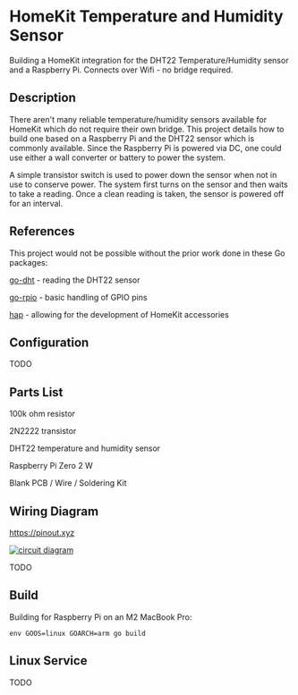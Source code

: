# HomeKit Temperature and Humidity Sensor
Building a HomeKit integration for the DHT22 Temperature/Humidity sensor and a Raspberry Pi. Connects over Wifi - no bridge required.

## Description
There aren't many reliable temperature/humidity sensors available for HomeKit which do not require their own bridge. This project details how to build one based on a Raspberry Pi and the DHT22 sensor which is commonly available. Since the Raspberry Pi is powered via DC, one could use either a wall converter or battery to power the system.

A simple transistor switch is used to power down the sensor when not in use to conserve power. The system first turns on the sensor and then waits to take a reading. Once a clean reading is taken, the sensor is powered off for an interval.

## References
This project would not be possible without the prior work done in these Go packages:

[go-dht](https://github.com/MichaelS11/go-dht) - reading the DHT22 sensor

[go-rpio](https://github.com/stianeikeland/go-rpio) - basic handling of GPIO pins

[hap](https://github.com/brutella/hap) - allowing for the development of HomeKit accessories

## Configuration
TODO

## Parts List
100k ohm resistor

2N2222 transistor

DHT22 temperature and humidity sensor

Raspberry Pi Zero 2 W

Blank PCB / Wire / Soldering Kit

## Wiring Diagram
https://pinout.xyz

[![circuit diagram](https://github.com/hillions/hktemphum/hktemphum.png)](https://github.com/hillions/hktemphum/blob/main/hktemphum.png)

TODO

## Build
Building for Raspberry Pi on an M2 MacBook Pro:

`env GOOS=linux GOARCH=arm go build`

## Linux Service
TODO

